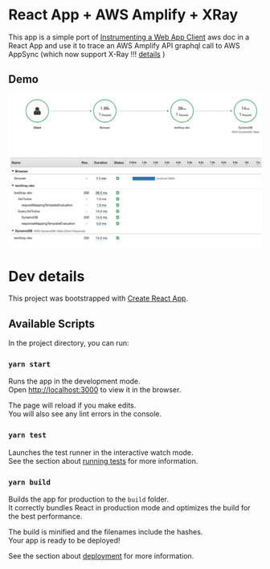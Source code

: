 # React App + AWS Amplify + XRay

This app is a simple port of [Instrumenting a Web App Client](https://docs.aws.amazon.com/xray/latest/devguide/scorekeep-client.html) aws doc in a React App and use it to trace an AWS Amplify API graphql call to  AWS AppSync (which now support X-Ray !!! [details](https://aws.amazon.com/about-aws/whats-new/2020/02/aws-appsync-releases-integration-with-aws-x-ray-and-graphql-info-object-support/) )

## Demo 
![alt text](https://github.com/flochaz/react-x-ray-instrumentation/raw/master/screenshots/xray-trace.png "XRay view")

# Dev details

This project was bootstrapped with [Create React App](https://github.com/facebook/create-react-app).

## Available Scripts

In the project directory, you can run:

### `yarn start`

Runs the app in the development mode.<br />
Open [http://localhost:3000](http://localhost:3000) to view it in the browser.

The page will reload if you make edits.<br />
You will also see any lint errors in the console.

### `yarn test`

Launches the test runner in the interactive watch mode.<br />
See the section about [running tests](https://facebook.github.io/create-react-app/docs/running-tests) for more information.

### `yarn build`

Builds the app for production to the `build` folder.<br />
It correctly bundles React in production mode and optimizes the build for the best performance.

The build is minified and the filenames include the hashes.<br />
Your app is ready to be deployed!

See the section about [deployment](https://facebook.github.io/create-react-app/docs/deployment) for more information.

